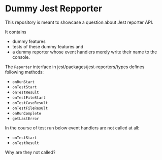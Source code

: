 # Dummy Jest Repporter

This repository is meant to showcase a question about Jest reporter API.

It contains
* dummy features
* tests of these dummy features and
* a dummy reporter whose event handlers merely write their name to the console.

The `Reporter` interface in jest/packages/jest-reporters/types defines following methods:
* `onRunStart`
* `onTestStart`
* `onTestResult`
* `onTestFileStart`
* `onTestCaseResult`
* `onTestFileResult`
* `onRunComplete`
* `getLastError`

In the course of test run below event handlers are not called at all:
- `onTestStart`
- `onTestResult`

Why are they not called?
